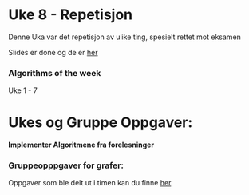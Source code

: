 # Uke 8 - Repetisjon

Denne Uka var det repetisjon av ulike ting, spesielt rettet mot eksamen

Slides er done og de er [her](https://github.com/amaduswaray/IN2010-Gruppe-5/blob/main/Uke%2009/IN2010%20Uke%209.pdf)


### Algorithms of the week
Uke 1 - 7


# Ukes og Gruppe Oppgaver:

**Implementer Algoritmene fra forelesninger**

### Gruppeopppgaver for grafer:

Oppgaver som ble delt ut i timen kan du finne [her](https://github.com/amaduswaray/IN2010-Gruppe-4/blob/main/Uke%208/Oppgavesett.pdf)

